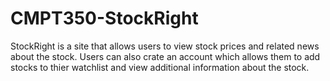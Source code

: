 # CMPT350-StockRight
StockRight is a site that allows users to view stock prices and related news about the stock. Users can also crate an account which allows them to add stocks to thier watchlist and view additional information about the stock.
